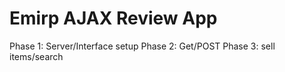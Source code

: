Emirp AJAX Review App
===

Phase 1: Server/Interface setup
Phase 2: Get/POST
Phase 3: sell items/search
